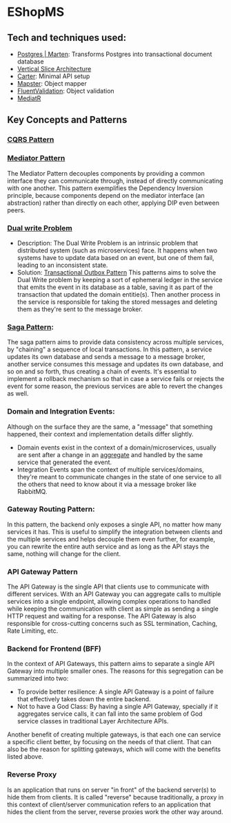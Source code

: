 # EShopMS

## Tech and techniques used:

- [Postgres | Marten](https://martendb.io/introduction.html): Transforms Postgres into transactional document database
- [Vertical Slice Architecture](https://www.milanjovanovic.tech/blog/vertical-slice-architecture)
- [Carter](https://github.com/CarterCommunity/Carter): Minimal API setup
- [Mapster](https://github.com/MapsterMapper/Mapster): Object mapper
- [FluentValidation](https://docs.fluentvalidation.net/en/latest): Object validation
- [MediatR](https://mediatr.io)

## Key Concepts and Patterns

### [CQRS Pattern](https://learn.microsoft.com/en-us/azure/architecture/patterns/cqrs)

### [Mediator Pattern](https://refactoring.guru/design-patterns/mediator)

The Mediator Pattern decouples components by providing a common interface they can communicate through, instead of
directly communicating with one another.
This pattern exemplifies the Dependency Inversion principle, because components depend on the mediator interface (an
abstraction) rather than directly on each other, applying DIP even between peers.

### [Dual write Problem](https://www.confluent.io/blog/dual-write-problem)

- Description: The Dual Write Problem is an intrinsic problem that distributed system (such as microservices) face.
  It happens when two systems have to update data based on an event, but one of them fail, leading to an inconsistent
  state.
- Solution: [Transactional Outbox Pattern](https://microservices.io/patterns/data/transactional-outbox.html)
  This patterns aims to solve the Dual Write problem by keeping a sort of ephemeral ledger in the service that emits
  the event in its database as a table, saving it as part of the transaction that updated the domain entitie(s). Then
  another
  process in the service is responsible for taking the stored messages and deleting them as they're sent to the message
  broker.

### [Saga Pattern](https://microservices.io/patterns/data/saga.html):

The saga pattern aims to provide data consistency across multiple services, by "chaining" a sequence of local
transactions.
In this pattern, a service updates its own database and sends a message to a message broker, another service consumes
this message and updates its own database, and so on and so forth, thus creating a chain of events.
It's essential to implement a rollback mechanism so that in case a service fails or rejects the event for some reason,
the previous services are able to revert the changes as well.

### Domain and Integration Events:

Although on the surface they are the same, a "message" that something happened, their context and implementation details
differ slightly.

- Domain events exist in the context of a domain/microservices, usually are sent after a change in
  an [aggregate](https://martinfowler.com/bliki/DDD_Aggregate.html)
  and handled by the same service that generated the event.
- Integration Events span the context of multiple services/domains, they're meant to communicate changes in the
  state of one service
  to all the others that need to know about it via a message broker like RabbitMQ.

### Gateway Routing Pattern:

In this pattern, the backend only exposes a single API, no matter how many services it has.
This is useful to simplify the integration between clients and the multiple services and helps decouple them even
further, for example, you can rewrite the entire auth service and as long as the API stays the same, nothing will change
for the client.

### API Gateway Pattern

The API Gateway is the single API that clients use to communicate with different services.
With an API Gateway you can aggregate calls to multiple services into a single endpoint, allowing complex operations to
handled while keeping the communication with client as simple as sending a single HTTP request and waiting for a
response.
The API Gateway is also responsible for cross-cutting concerns such as SSL termination, Caching, Rate Limiting, etc.

### Backend for Frontend (BFF)

In the context of API Gateways, this pattern aims to separate a single API Gateway into multiple smaller ones.
The reasons for this segregation can be summarized into two:

- To provide better resilience: A single API Gateway is a point of failure that effectively takes down the entire
  backend.
- Not to have a God Class: By having a single API Gateway, specially if it aggregates service calls, it can
  fall into the same problem of God service classes in traditional Layer Architecture APIs.

Another benefit of creating multiple gateways, is that each one can service a specific client better, by focusing
on the needs of that client. That can also be the reason for splitting gateways, which will come with the benefits
listed above.

### Reverse Proxy

Is an application that runs on server "in front" of the backend server(s) to hide them from clients.
It is called "reverse" because traditionally, a proxy in this context of client/server communication refers to an
application that hides the client from the server, reverse proxies work the other way around.